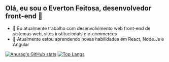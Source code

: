 ## Olá, eu sou o Everton Feitosa, desenvolvedor front-end 👋
- 🔭 Eu atualmente trabalho com desenvolvimento web front-end de sistemas web, sites institucionais e e-commerces
- 🌱 Atualmente estou aprendendo novas habilidades em React, Node.Js e Angular

[![Anurag's GitHub stats](https://github-readme-stats.vercel.app/api?username=evertonfeitos&count_private=true&show_icons=true&theme=radical)](https://github.com/anuraghazra/github-readme-stats)
[![Top Langs](https://github-readme-stats.vercel.app/api/top-langs/?username=evertonfeitos&count_private=true&layout=compact&theme=radical)](https://github.com/anuraghazra/github-readme-stats)
